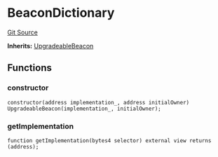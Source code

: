# BeaconDictionary
[Git Source](https://github.com/metacontract/mc/blob/93e4f2d4a013f48ae1db91ed21bff3eb8a27ce1d/src/devkit/Flattened.sol)

**Inherits:**
[UpgradeableBeacon](contract.UpgradeableBeacon.md)


## Functions
### constructor


```solidity
constructor(address implementation_, address initialOwner) UpgradeableBeacon(implementation_, initialOwner);
```

### getImplementation


```solidity
function getImplementation(bytes4 selector) external view returns (address);
```

